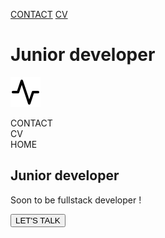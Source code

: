 [CONTACT](lien "Me joindre") [CV](pdf)
# Junior developer
![Logo](./styles/assets/img/activity.svg)
        <section id="welcome">
            <nav>
                <div>CONTACT</div>
                <div>CV</div>
                <div>HOME</div>
            </nav>
            <div class="center">
                <h1>Junior developer</h1>
                <p>Soon to be fullstack developer !</p>
                <button class="button center">LET'S TALK</button>
            </div>    
        </section>